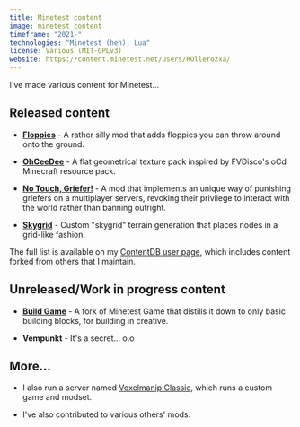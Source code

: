 ```yaml
---
title: Minetest content
image: minetest_content
timeframe: "2021-"
technologies: "Minetest (heh), Lua"
license: Various (MIT-GPLv3)
website: https://content.minetest.net/users/ROllerozxa/
---
```


I've made various content for Minetest...

<!--more-->

## Released content
- **[Floppies](https://content.minetest.net/packages/ROllerozxa/floppy/)** - A rather silly mod that adds floppies you can throw around onto the ground.

- **[OhCeeDee](https://content.minetest.net/packages/ROllerozxa/ohceedee/)** - A flat geometrical texture pack inspired by FVDisco's oCd Minecraft resource pack.

- **[No Touch, Griefer!](https://content.minetest.net/packages/ROllerozxa/no_touch_griefer/)** - A mod that implements an unique way of punishing griefers on a multiplayer servers, revoking their privilege to interact with the world rather than banning outright.

- **[Skygrid](https://content.minetest.net/packages/ROllerozxa/skygrid/)** - Custom "skygrid" terrain generation that places nodes in a grid-like fashion.

The full list is available on my [ContentDB user page](https://content.minetest.net/users/ROllerozxa/), which includes content forked from others that I maintain.

## Unreleased/Work in progress content
- **[Build Game](https://github.com/rollerozxa/build_game)** - A fork of Minetest Game that distills it down to only basic building blocks, for building in creative.

- **Vempunkt** - It's a secret... o.o

## More...
- I also run a server named [Voxelmanip Classic](/projects/voxelmanip-classic/), which runs a custom game and modset.

- I've also contributed to various others' mods.
